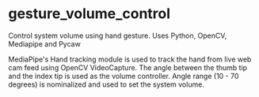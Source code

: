 # gesture_volume_control

Control system volume using hand gesture. Uses Python, OpenCV, Mediapipe and Pycaw

MediaPipe's Hand tracking module is used to track the hand from live web cam feed using OpenCV VideoCapture. The angle between the thumb tip and the index tip is used as the volume controller. Angle range (10 - 70 degrees) is nominalized and used to set the system volume.
